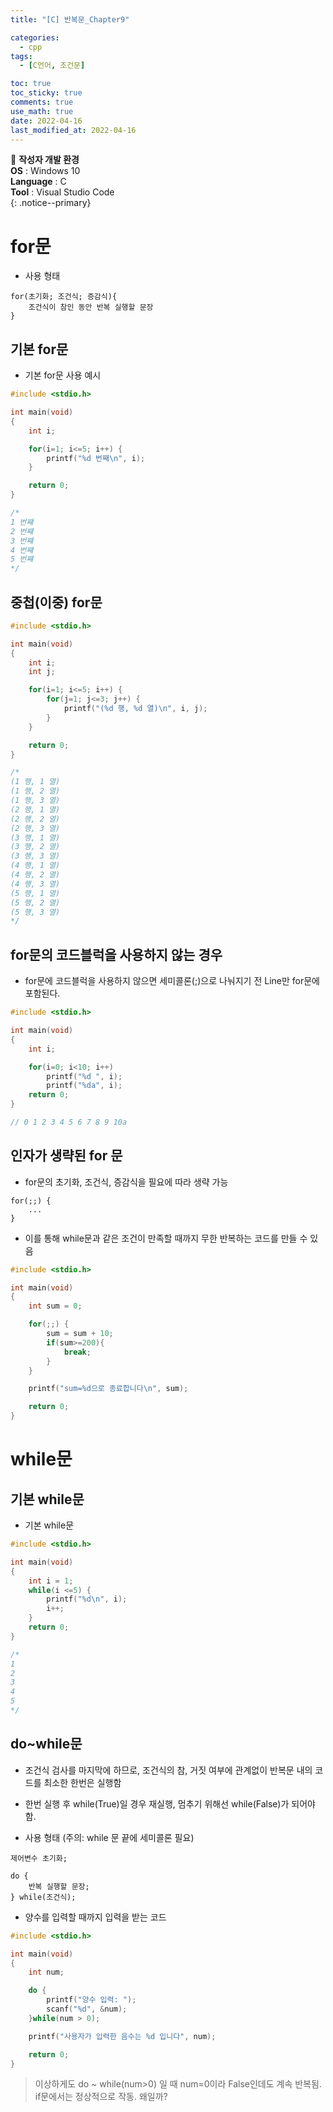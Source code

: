 ```yaml
---
title: "[C] 반복문_Chapter9"

categories:
  - cpp
tags:
  - [C언어, 조건문]

toc: true
toc_sticky: true
comments: true
use_math: true
date: 2022-04-16
last_modified_at: 2022-04-16
---
```


📌 **작성자 개발 환경** <br>
**OS** : Windows 10 <br>
**Language** : C<br>
**Tool** : Visual Studio Code<br>
{: .notice--primary}


# for문

- 사용 형태

```
for(초기화; 조건식; 증감식){
    조건식이 참인 동안 반복 실행할 문장
}
```

## 기본 for문
- 기본 for문 사용 예시

```c
#include <stdio.h>

int main(void)
{
    int i;

    for(i=1; i<=5; i++) {
        printf("%d 번째\n", i);
    }

    return 0;
}

/*
1 번쨰
2 번쨰
3 번쨰
4 번쨰
5 번쨰
*/
```

## 중첩(이중) for문

```c
#include <stdio.h>

int main(void)
{
    int i;
    int j;

    for(i=1; i<=5; i++) {
        for(j=1; j<=3; j++) {
            printf("(%d 행, %d 열)\n", i, j);
        }
    }

    return 0;
}

/*
(1 행, 1 열)
(1 행, 2 열)
(1 행, 3 열)
(2 행, 1 열)
(2 행, 2 열)
(2 행, 3 열)
(3 행, 1 열)
(3 행, 2 열)
(3 행, 3 열)
(4 행, 1 열)
(4 행, 2 열)
(4 행, 3 열)
(5 행, 1 열)
(5 행, 2 열)
(5 행, 3 열)
*/
```

## for문의 코드블럭을 사용하지 않는 경우

- for문에 코드블럭을 사용하지 않으면 세미콜론(;)으로 나눠지기 전 Line만 for문에 포함된다.

```c
#include <stdio.h>

int main(void)
{
    int i;

    for(i=0; i<10; i++)
        printf("%d ", i);
        printf("%da", i);
    return 0;
}

// 0 1 2 3 4 5 6 7 8 9 10a
```

## 인자가 생략된 for 문
- for문의 초기화, 조건식, 증감식을 필요에 따라 생략 가능

```
for(;;) {
    ...
}
```

- 이를 통해 while문과 같은 조건이 만족할 때까지 무한 반복하는 코드를 만들 수 있음

```c
#include <stdio.h>

int main(void)
{
    int sum = 0;

    for(;;) {
        sum = sum + 10;
        if(sum>=200){
            break;
        }
    }

    printf("sum=%d으로 종료합니다\n", sum);

    return 0;
}
```

# while문

## 기본 while문

- 기본 while문

```c
#include <stdio.h>

int main(void)
{
    int i = 1;
    while(i <=5) {
        printf("%d\n", i);
        i++;
    }
    return 0;
}

/*
1
2
3
4
5
*/
```

## do~while문

- 조건식 검사를 마지막에 하므로, 조건식의 참, 거짓 여부에 관계없이 반복문 내의 코드를 최소한 한번은 실행함
- 한번 실행 후 while(True)일 경우 재실행, 멈추기 위해선 while(False)가 되어야함.

- 사용 형태 (주의: while 문 끝에 세미콜론 필요)

```
제어변수 초기화;

do {
    반복 실행할 문장;
} while(조건식);
```

- 양수를 입력할 때까지 입력을 받는 코드

```c
#include <stdio.h>

int main(void)
{
    int num;

    do {
        printf("양수 입력: ");
        scanf("%d", &num);
    }while(num > 0);

    printf("사용자가 입력한 음수는 %d 입니다", num);

    return 0;
}
```

> 이상하게도 do ~ while(num>0) 일 때 num=0이라 False인데도 계속 반복됨. if문에서는 정상적으로 작동. 왜일까?